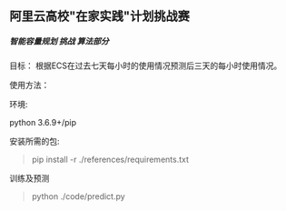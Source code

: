 ## 阿里云高校"在家实践"计划挑战赛

##### 智能容量规划 挑战 算法部分

目标： 根据ECS在过去七天每小时的使用情况预测后三天的每小时使用情况。

使用方法：

环境:

python 3.6.9+/pip

安装所需的包:

> pip install -r ./references/requirements.txt

训练及预测

> python ./code/predict.py

